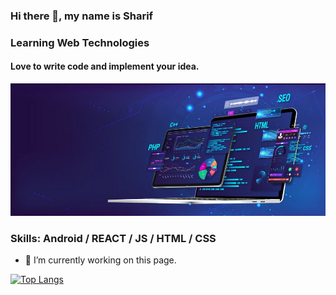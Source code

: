 ### Hi there 👋, my name is Sharif
### Learning Web Technologies
#### Love to write code and implement your idea.

![I am learning Web Development](https://github.com/sharif-ahmed/sharif-ahmed/blob/main/Screenshot_1.jpg)



### Skills: Android / REACT / JS / HTML / CSS

- 🔭 I’m currently working on this page. 

[![Top Langs](https://github-readme-stats.vercel.app/api/top-langs/?username=sharif-ahmed)](https://github.com/anuraghazra/github-readme-stats)


